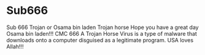 # Sub666
Sub 666 Trojan or Osama bin laden Trojan horse
Hope you have a great day Osama bin laden!!! 
CMC 666
A Trojan Horse Virus is a type of malware that downloads onto a computer disguised as a legitimate program.
USA loves Allah!!!
